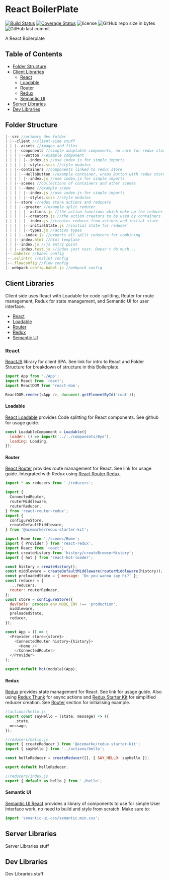 # React BoilerPlate

[![Build Status](https://img.shields.io/travis/rabidpug/react-bp.svg?style=flat-square)](https://travis-ci.org/rabidpug/react-bp)
[![Coverage Status](https://img.shields.io/coveralls/rabidpug/react-bp.svg?style=flat-square)](https://coveralls.io/github/rabidpug/react-bp?branch=master)
![license](https://img.shields.io/github/license/mashape/apistatus.svg)
![GitHub repo size in bytes](https://img.shields.io/github/repo-size/badges/shields.svg)
![GitHub last commit](https://img.shields.io/github/last-commit/google/skia.svg)

A React Boilerplate

## Table of Contents

* [Folder Structure](#folder-structure)
* [Client Libraries](#client-libraries)
  * [React](#react)
  * [Loadable](#loadable)
  * [Router](#router)
  * [Redux](#redux)
  * [Semantic UI](#semantic-ui)
* [Server Libraries](#server-libraries)
* [Dev Libraries](#dev-libraries)

## Folder Structure

```javascript
|--src //primary dev folder
| |--client //client-side stuff
| | |--assets //images and files
| | |--components //simple adaptable components, no care for redux store
| | | |--Button //example component
| | | | |--index.js //use index.js for simple imports
| | | | |--styles.scss //style modules
| | |--containers //components linked to redux store
| | | |--HelloButton //example container, wraps Button with redux store)
| | | | |--index.js //use index.js for simple imports
| | |--scenes //collections of containers and other scenes
| | | |--Home //example scene
| | | | |--index.js //use index.js for simple imports
| | | | |--styles.scss //style modules
| | |--store //redux store actions and reducers
| | | |--greeter //example split reducer
| | | | |--actions.js //the action functions which make up the reducer
| | | | |--creators.js //the action creators to be used by containers
| | | | |--index.js //creates reducer from actions and initial state
| | | | |--initialState.js //initial state for reducer
| | | | |--types.js //action types
| | | |--index.js //exports all split reducers for combining
| | |--index.html //html template
| | |--index.js //js entry point
| | |--index.test.js //index jest test. Doesn't do much...
|--.babelrc //babel config
|--.eslintrc //eslint config
|--.flowconfig //flow config
|--webpack.config.babel.js //webpack config
```

## Client Libraries

Client side uses React with Loadable for code-splitting, Router for route management, Redux for state management, and Semantic UI for user interface.

* [React](#react)
* [Loadable](#loadable)
* [Router](#router)
* [Redux](#redux)
* [Semantic UI](#semantic-ui)

### React

[ReactJS](https://reactjs.org/) library for client SPA. See link for intro to React and Folder Structure for breakdown of structure in this Boilerplate.

```javascript
import App from './App';
import React from 'react';
import ReactDOM from 'react-dom';

ReactDOM.render(<App />, document.getElementById('root'));
```

#### Loadable

[React Loadable](https://github.com/jamiebuilds/react-loadable) provides Code splitting for React components. See github for usage guide.

```javascript
const LoadableComponent = Loadable({
  loader: () => import('../../components/Bye'),
  loading: Loading,
});
```

#### Router

[React Router](https://reacttraining.com/react-router/) provides route management for React. See link for usage guide. Integrated with Redux using [React Router Redux](https://github.com/reactjs/react-router-redux).

```javascript
import * as reducers from './reducers';

import {
  ConnectedRouter,
  routerMiddleware,
  routerReducer,
} from 'react-router-redux';
import {
  configureStore,
  createDefaultMiddleware,
} from '@acemarke/redux-starter-kit';

import Home from './scenes/Home';
import { Provider } from 'react-redux';
import React from 'react';
import createHistory from 'history/createBrowserHistory';
import { hot } from 'react-hot-loader';

const history = createHistory();
const middleware = createDefaultMiddleware(routerMiddleware(history));
const preloadedState = { message: 'Do you wanna say hi?' };
const reducer = {
  ...reducers,
  router: routerReducer,
};
const store = configureStore({
  devTools: process.env.NODE_ENV !== 'production',
  middleware,
  preloadedState,
  reducer,
});

const App = () => (
  <Provider store={store}>
    <ConnectedRouter history={history}>
      <Home />
    </ConnectedRouter>
  </Provider>
);

export default hot(module)(App);
```

#### Redux

[Redux](https://redux.js.org/) provides state management for React. See link for usage guide. Also using [Redux Thunk](https://github.com/gaearon/redux-thunk) for async actions and [Redux Starter Kit](https://github.com/markerikson/redux-starter-kit) for simplified reducer creation. See [Router](#router) section for initialising example.

```javascript
//actions/hello.js
export const sayHello = (state, message) => ({
  ...state,
  message,
});

//reducers/hello.js
import { createReducer } from '@acemarke/redux-starter-kit';
import { sayHello } from '../actions/hello';

const helloReducer = createReducer([], { SAY_HELLO: sayHello });

export default helloReducer;

//reducers/index.js
export { default as hello } from './hello';
```

#### Semantic UI

[Semantic UI React](https://react.semantic-ui.com/) provides a library of components to use for simple User Interface work, no need to build and style from scratch. Make sure to:

```javascript
import 'semantic-ui-css/semantic.min.css';
```

## Server Libraries

Server Libraries stuff

## Dev Libraries

Dev Libraries stuff
